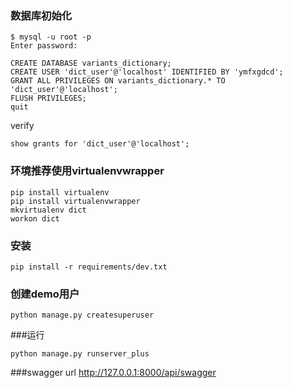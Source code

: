### 数据库初始化

```
$ mysql -u root -p
Enter password:
```

```
CREATE DATABASE variants_dictionary;
CREATE USER 'dict_user'@'localhost' IDENTIFIED BY 'ymfxgdcd';
GRANT ALL PRIVILEGES ON variants_dictionary.* TO 'dict_user'@'localhost';
FLUSH PRIVILEGES;
quit
```

verify
```
show grants for 'dict_user'@'localhost';
```

### 环境推荐使用virtualenvwrapper
```
pip install virtualenv
pip install virtualenvwrapper
mkvirtualenv dict
workon dict
```
### 安装
```
pip install -r requirements/dev.txt
```

### 创建demo用户
```
python manage.py createsuperuser
```

###运行
```
python manage.py runserver_plus
```

###swagger url
http://127.0.0.1:8000/api/swagger





